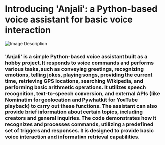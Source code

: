 # Introducing 'Anjali': a Python-based voice assistant for basic voice interaction 
![Image Description](https://drive.google.com/uc?id=1Ds1TPAEAwM0zVB5Du1y6BzHN8ss96gfk)

<h3>
'Anjali' is a simple Python-based voice assistant built as a hobby project. It responds to voice commands and performs various tasks, such as conveying greetings, recognizing emotions, telling jokes, playing songs, providing the current time, retrieving GPS locations, searching Wikipedia, and performing basic arithmetic operations. It utilizes speech recognition, text-to-speech conversion, and external APIs (like Nominatim for geolocation and Pywhatkit for YouTube playback) to carry out these functions. The assistant can also provide brief information about certain topics, including creators and general inquiries. The code demonstrates how it recognizes and processes commands, utilizing a predefined set of triggers and responses. It is designed to provide basic voice interaction and information retrieval capabilities.  
</h3>

